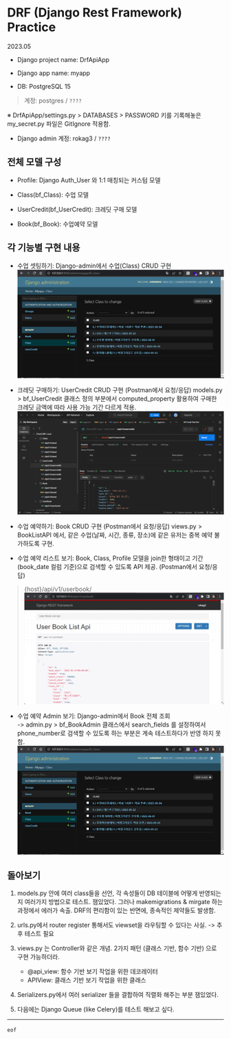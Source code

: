 # DRF (Django Rest Framework) Practice
2023.05

- Django project name: DrfApiApp

- Django app name: myapp

- DB: PostgreSQL 15<br>
>계정: postgres / `????`

※ DrfApiApp/settings.py > DATABASES > PASSWORD 키를 기록해놓은 my_secret.py 파일은 GitIgnore 적용함.

- Django admin 계정: rokag3 / `????`

## 전체 모델 구성

- Profile: Django Auth_User 와 1:1 매칭되는 커스텀 모델

- Class(bf_Class): 수업 모델

- UserCredit(bf_UserCredit): 크레딧 구매 모델

- Book(bf_Book): 수업예약 모델

## 각 기능별 구현 내용

- 수업 셋팅하기: Django-admin에서 수업(Class) CRUD 구현
![](md_contents/Django-admin-Class.png)

- 크레딧 구매하기: UserCredit CRUD 구현 (Postman에서 요청/응답)
models.py > bf_UserCredit 클래스 정의 부분에서 computed_property 활용하여 구매한 크레딧 금액에 따라 사용 가능 기간 다르게 적용.
![](md_contents/Postman-UserCredit.png)

- 수업 예약하기: Book CRUD 구현 (Postman에서 요청/응답)
views.py > BookListAPI 에서, 같은 수업(날짜, 시간, 종류, 장소)에 같은 유저는 중복 예약 불가하도록 구현.

- 수업 예약 리스트 보기: Book, Class, Profile 모델을 join한 형태이고 기간 (book_date 컬럼 기준)으로 검색할 수 있도록 API 제공. (Postman에서 요청/응답)
> {host}/api/v1/userbook/
![](md_contents/DRF-UserBook.png)

- 수업 예약 Admin 보기: Django-admin에서 Book 전체 조회<br>
-> admin.py > bf_BookAdmin 클래스에서 search_fields 를 설정하여서 phone_number로 검색할 수 있도록 하는 부분은 계속 테스트하다가 반영 하지 못함.
![](md_contents/Django-admin-Class.png)

## 돌아보기

1. models.py 안에 여러 class들을 선언, 각 속성들이 DB 테이블에 어떻게 반영되는지 여러가지 방법으로 테스트. 잼있었다.
그러나 makemigrations & mirgate 하는 과정에서 에러가 속출. DRF의 편리함이 있는 반면에, 종속적인 제약들도 발생함.

1. urls.py에서 router register 통해서도 viewset을 라우팅할 수 있다는 사실. -> 추후 테스트 필요

1. views.py 는 Controller와 같은 개념. 2가지 패턴 (클래스 기반, 함수 기반) 으로 구현 가능하더라.
    - @api_view: 함수 기반 보기 작업을 위한 데코레이터
    - APIView: 클래스 기반 보기 작업을 위한 클래스

1. Serializers.py에서 여러 serializer 들을 결합하여 직렬화 해주는 부분 잼있었다.

1. 다음에는 Django Queue (like Celery)를 테스트 해보고 싶다.

---
`eof`